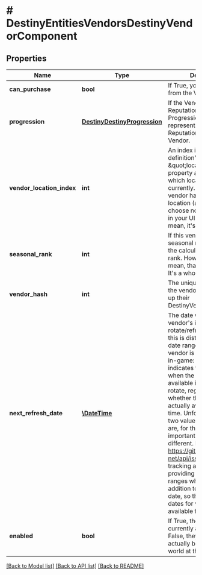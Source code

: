 # # DestinyEntitiesVendorsDestinyVendorComponent

## Properties

Name | Type | Description | Notes
------------ | ------------- | ------------- | -------------
**can_purchase** | **bool** | If True, you can purchase from the Vendor. | [optional]
**progression** | [**DestinyDestinyProgression**](DestinyDestinyProgression.md) | If the Vendor has a related Reputation, this is the Progression data that represents the character&#39;s Reputation level with this Vendor. | [optional]
**vendor_location_index** | **int** | An index into the vendor definition&#39;s \&quot;locations\&quot; property array, indicating which location they are at currently. If -1, then the vendor has no known location (and you may choose not to show them in your UI as a result. I mean, it&#39;s your bag honey) | [optional]
**seasonal_rank** | **int** | If this vendor has a seasonal rank, this will be the calculated value of that rank. How nice is that? I mean, that&#39;s pretty sweeet. It&#39;s a whole 32 bit integer. | [optional]
**vendor_hash** | **int** | The unique identifier for the vendor. Use it to look up their DestinyVendorDefinition. | [optional]
**next_refresh_date** | [**\DateTime**](\DateTime.md) | The date when this vendor&#39;s inventory will next rotate/refresh.  Note that this is distinct from the date ranges that the vendor is visible/available in-game: this field indicates the specific time when the vendor&#39;s available items refresh and rotate, regardless of whether the vendor is actually available at that time. Unfortunately, these two values may be (and are, for the case of important vendors like Xur) different.  Issue https://github.com/Bungie-net/api/issues/353 is tracking a fix to start providing visibility date ranges where possible in addition to this refresh date, so that all important dates for vendors are available for use. | [optional]
**enabled** | **bool** | If True, the Vendor is currently accessible.   If False, they may not actually be visible in the world at the moment. | [optional]

[[Back to Model list]](../../README.md#models) [[Back to API list]](../../README.md#endpoints) [[Back to README]](../../README.md)
